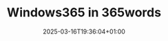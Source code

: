---
title: "Windows365 in 365words"
date: 2025-03-16T19:36:04+01:00
description: ""
draft: false
author: ""
cover: "/images/default4.jpg"
tags: [""]
theme: "light"
---